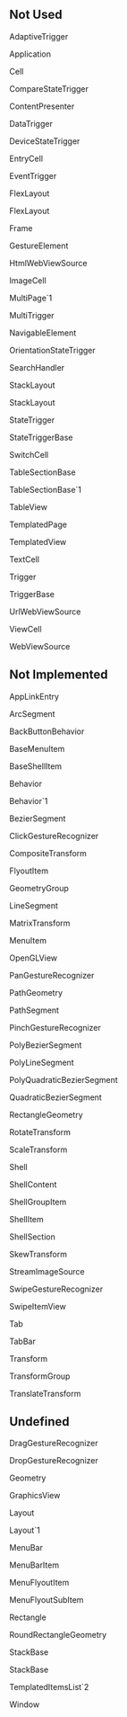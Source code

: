 ## Not Used

AdaptiveTrigger

Application

Cell

CompareStateTrigger

ContentPresenter

DataTrigger

DeviceStateTrigger

EntryCell

EventTrigger

FlexLayout

FlexLayout

Frame

GestureElement

HtmlWebViewSource

ImageCell

MultiPage`1

MultiTrigger

NavigableElement

OrientationStateTrigger

SearchHandler

StackLayout

StackLayout

StateTrigger

StateTriggerBase

SwitchCell

TableSectionBase

TableSectionBase`1

TableView

TemplatedPage

TemplatedView

TextCell

Trigger

TriggerBase

UrlWebViewSource

ViewCell

WebViewSource

## Not Implemented

AppLinkEntry

ArcSegment

BackButtonBehavior

BaseMenuItem

BaseShellItem

Behavior

Behavior`1

BezierSegment

ClickGestureRecognizer

CompositeTransform

FlyoutItem

GeometryGroup

LineSegment

MatrixTransform

MenuItem

OpenGLView

PanGestureRecognizer

PathGeometry

PathSegment

PinchGestureRecognizer

PolyBezierSegment

PolyLineSegment

PolyQuadraticBezierSegment

QuadraticBezierSegment

RectangleGeometry

RotateTransform

ScaleTransform

Shell

ShellContent

ShellGroupItem

ShellItem

ShellSection

SkewTransform

StreamImageSource

SwipeGestureRecognizer

SwipeItemView

Tab

TabBar

Transform

TransformGroup

TranslateTransform

## Undefined

DragGestureRecognizer

DropGestureRecognizer

Geometry

GraphicsView

Layout

Layout`1

MenuBar

MenuBarItem

MenuFlyoutItem

MenuFlyoutSubItem

Rectangle

RoundRectangleGeometry

StackBase

StackBase

TemplatedItemsList`2

Window

